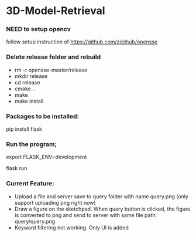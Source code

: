 # 3D-Model-Retrieval

### NEED to setup opencv
follow setup instruction of https://github.com/zddhub/opensse

### Delete release folder and rebuild
* rm -r opensse-master/release
* mkdir release
* cd release
* cmake ..
* make
* make install

### Packages to be installed:
pip install flask


### Run the program;
export FLASK_ENV=development

flask run


### Current Feature:
* Upload a file and server save to query folder with name query.png (only support uploading png right now)
* Draw a figure on the sketchpad. When query button is clicked, the figure is converted to png and send to server with same file path: query/query.png
* Keyword filtering not working. Only UI is added
